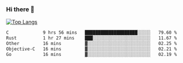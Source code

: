 ### Hi there 👋

<!--
**3Xpl0it3r/3Xpl0it3r** is a ✨ _special_ ✨ repository because its `README.md` (this file) appears on your GitHub profile.

Here are some ideas to get you started:

- 🔭 I’m currently working on ...
- 🌱 I’m currently learning ...
- 👯 I’m looking to collaborate on ...
- 🤔 I’m looking for help with ...
- 💬 Ask me about ...
- 📫 How to reach me: ...
- 😄 Pronouns: ...
- ⚡ Fun fact: ...
-->


[![Top Langs](https://github-readme-stats.vercel.app/api/top-langs/?username=3Xpl0it3r&layout=compact)](https://github.com/3Xpl0it3r/3Xpl0it3r)

<!--START_SECTION:waka-->

```txt
C             9 hrs 56 mins   ████████████████████░░░░░   79.60 %
Rust          1 hr 27 mins    ███░░░░░░░░░░░░░░░░░░░░░░   11.67 %
Other         16 mins         ▓░░░░░░░░░░░░░░░░░░░░░░░░   02.25 %
Objective-C   16 mins         ▓░░░░░░░░░░░░░░░░░░░░░░░░   02.21 %
Go            16 mins         ▓░░░░░░░░░░░░░░░░░░░░░░░░   02.19 %
```

<!--END_SECTION:waka-->
